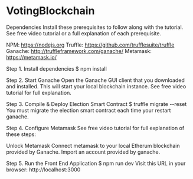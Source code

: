# VotingBlockchain

Dependencies
Install these prerequisites to follow along with the tutorial. See free video tutorial or a full explanation of each prerequisite.

NPM: https://nodejs.org
Truffle: https://github.com/trufflesuite/truffle
Ganache: http://truffleframework.com/ganache/
Metamask: https://metamask.io/

Step 1. Install dependencies
$ npm install

Step 2. Start Ganache
Open the Ganache GUI client that you downloaded and installed. This will start your local blockchain instance. See free video tutorial for full explanation.

Step 3. Compile & Deploy Election Smart Contract
$ truffle migrate --reset You must migrate the election smart contract each time your restart ganache.

Step 4. Configure Metamask
See free video tutorial for full explanation of these steps:

Unlock Metamask
Connect metamask to your local Etherum blockchain provided by Ganache.
Import an account provided by ganache.

Step 5. Run the Front End Application
$ npm run dev Visit this URL in your browser: http://localhost:3000
